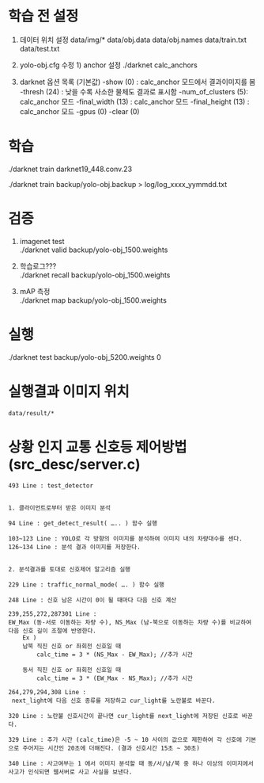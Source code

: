 # 학습 전 설정
  1. 데이터 위치 설정
    data/img/*
    data/obj.data
    data/obj.names
    data/train.txt
    data/test.txt

  2. yolo-obj.cfg 수정
    1) anchor 설정
      ./darknet calc_anchors

  3. darknet 옵션 목록 (기본값)
    -show (0)		: calc_anchor 모드에서 결과이미지를 봄
    -thresh (24)	: 낮을 수록 사소한 물체도 결과로 표시함
    -num_of_clusters (5): calc_anchor 모드
    -final_width (13)	: calc_anchor 모드
    -final_height (13)	: calc_anchor 모드
    -gpus (0)
    -clear (0)


# 학습
./darknet train darknet19_448.conv.23

./darknet train backup/yolo-obj.backup > log/log_xxxx_yymmdd.txt


# 검증
  1. imagenet test<br>
    ./darknet valid backup/yolo-obj_1500.weights

  2. 학습로그???<br>
    ./darknet recall backup/yolo-obj_1500.weights

  3. mAP 측정<br>
    ./darknet map backup/yolo-obj_1500.weights


# 실행
./darknet test backup/yolo-obj_5200.weights 0


# 실행결과 이미지 위치
    data/result/*


# 상황 인지 교통 신호등 제어방법 (src_desc/server.c)
```
493 Line : test_detector


1. 클라이언트로부터 받은 이미지 분석

94 Line : get_detect_result( ….. ) 함수 실행

103~123 Line : YOLO로 각 방향의 이미지를 분석하여 이미지 내의 차량대수를 센다.
126~134 Line : 분석 결과 이미지를 저장한다.


2. 분석결과를 토대로 신호제어 알고리즘 실행

229 Line : traffic_normal_mode( …. ) 함수 실행

248 Line : 신호 남은 시간이 0이 될 때마다 다음 신호 계산

239,255,272,287301 Line :
EW_Max (동-서로 이동하는 차량 수), NS_Max (남-북으로 이동하는 차량 수)를 비교하여 다음 신호 길이 조절에 반영한다.
    Ex )
    남북 직진 신호 or 좌회전 신호일 때
        calc_time = 3 * (NS_Max - EW_Max); //추가 시간

    동서 직진 신호 or 좌회전 신호일 때
        calc_time = 3 * (EW_Max - NS_Max); //추가 시간

264,279,294,308 Line :
 next_light에 다음 신호 종류를 저장하고 cur_light를 노란불로 바꾼다.

320 Line : 노란불 신호시간이 끝나면 cur_light를 next_light에 저장된 신호로 바꾼다.

329 Line : 추가 시간 (calc_time)은 -5 ~ 10 사이의 값으로 제한하여 각 신호에 기본으로 주어지는 시간인 20초에 더해진다. (결과 신호시간 15초 ~ 30초)

340 Line : 사고여부는 1 에서 이미지 분석할 때 동/서/남/북 중 하나 이상의 이미지에서 사고가 인식되면 웹서버로 사고 사실을 보낸다.
```
